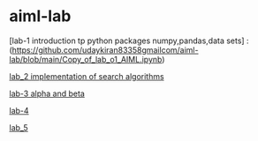 # aiml-lab
[lab-1 introduction tp python packages numpy,pandas,data sets] : (https://github.com/udaykiran83358gmailcom/aiml-lab/blob/main/Copy_of_lab_o1_AIML.ipynb) 

[lab_2 implementation of search algorithms](https://github.com/udaykiran83358gmailcom/aiml-lab/blob/main/lab__02_implement_ai_search.ipynb)

[lab-3 alpha and beta](https://github.com/udaykiran83358gmailcom/aiml-lab/blob/main/lab_3_alpha_and_beta.ipynb)

[lab-4](https://github.com/udaykiran83358gmailcom/aiml-lab/blob/main/lab_04.ipynb)

[lab_5](https://github.com/udaykiran83358gmailcom/aiml-lab/blob/main/lab05.ipynb)

